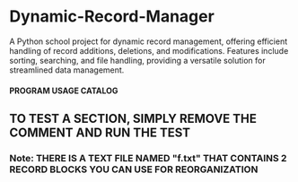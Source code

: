 # Dynamic-Record-Manager

A Python school project for dynamic record management, offering efficient handling of record additions, deletions, and modifications. Features include sorting, searching, and file handling, providing a versatile solution for streamlined data management.

#### PROGRAM USAGE CATALOG

## TO TEST A SECTION, SIMPLY REMOVE THE COMMENT AND RUN THE TEST

### Note: THERE IS A TEXT FILE NAMED "f.txt" THAT CONTAINS 2 RECORD BLOCKS YOU CAN USE FOR REORGANIZATION
